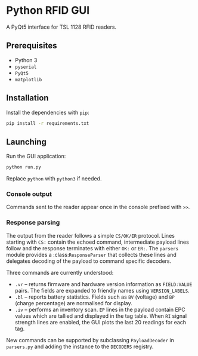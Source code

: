 # Python RFID GUI

A PyQt5 interface for TSL 1128 RFID readers.

## Prerequisites

- Python 3
- `pyserial`
- `PyQt5`
- `matplotlib`

## Installation

Install the dependencies with `pip`:

```bash
pip install -r requirements.txt
```

## Launching

Run the GUI application:

```bash
python run.py
```

Replace `python` with `python3` if needed.

### Console output

Commands sent to the reader appear once in the console prefixed with `>>`.

### Response parsing

The output from the reader follows a simple ``CS/OK/ER`` protocol.  Lines
starting with ``CS:`` contain the echoed command, intermediate payload lines
follow and the response terminates with either ``OK:`` or ``ER:``.  The
``parsers`` module provides a :class:`ResponseParser` that collects these lines
and delegates decoding of the payload to command specific decoders.

Three commands are currently understood:

- ``.vr`` – returns firmware and hardware version information as ``FIELD:VALUE``
  pairs.  The fields are expanded to friendly names using ``VERSION_LABELS``.
- ``.bl`` – reports battery statistics.  Fields such as ``BV`` (voltage) and
  ``BP`` (charge percentage) are normalised for display.
 - ``.iv`` – performs an inventory scan.  ``EP`` lines in the payload contain
    EPC values which are tallied and displayed in the tag table.
   When ``RI`` signal strength lines are enabled, the GUI plots the last 20
   readings for each tag.

New commands can be supported by subclassing ``PayloadDecoder`` in
``parsers.py`` and adding the instance to the ``DECODERS`` registry.
